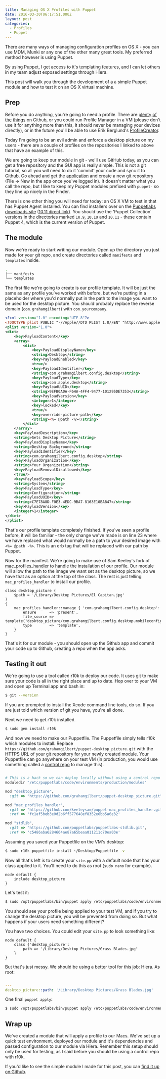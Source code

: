 ```yaml
---
title: Managing OS X Profiles with Puppet
date: 2016-03-30T06:17:51.000Z
layout: post
categories:
  - Profiles
  - Puppet
---
```


There are many ways of managing configuration profiles on OS X - you can use MDM, Munki or any one of the other many great tools. My preferred method however is using Puppet.

By using Puppet, I get access to it's templating features, and I can let others in my team adjust exposed settings through Hiera.

This post will walk you through the development of a a simple Puppet module and how to test it on an OS X virtual machine.<!-- more -->

## Prep

Before you do anything, you're going to need a profile. There are [plenty](https://github.com/nmcspadden/Profiles) [of](https://github.com/gregneagle/profiles) [the](https://github.com/golbiga/Profiles) [things](https://github.com/rtrouton/profiles) on Github, or you could run Profile Manager in a VM (please don't use it for anything more than this, it should never be managing your devices directly), or in the future you'll be able to use Erik Berglund's [ProfileCreator](https://github.com/ProfileCreator/ProfileCreator).

Today I'm going to be an evil admin and enforce a desktop picture on my users - there are a couple of profiles on the repositories I linked to above that have an example of this.

We are going to keep our module in git - we'll use GitHub today, as you can get a free repository and the GUI app is really simple. This is not a git tutorial, so all you will need to do it 'commit' your code and sync it to Github. Go ahead and get the [application](https://desktop.github.com) and create a new git repository (File -> New in the app once you've logged in). It doesn't matter what you call the repo, but I like to keep my Puppet modules prefixed with ``puppet-`` so they line up nicely in the Finder.

There is one other thing you will need for today: an OS X VM to test in that has Puppet Agent installed. You can find installers over on the [Puppetlabs downloads site](http://downloads.puppetlabs.com/mac/) ([10.11 direct link](http://downloads.puppetlabs.com/mac/10.11/PC1/x86_64/)). You should use the 'Puppet Collection' versions in the directories marked ``10.9``, ``10.10`` and ``10.11`` - these contain Puppet 4, which is the current version of Puppet.

## The module

Now we're ready to start writing our module. Open up the directory you just made for your git repo, and create directories called ``manifests`` and ``templates`` inside.

``` bash ~/src/puppet-desktop_picture
.
├── manifests
└── templates

```

The first file we're going to create is our profile template. It will be just the same as any profile you've worked with before, but we're putting in a placeholder where you'd normally put in the path to the image you want to be used for the desktop picture. You should probably replace the reverse domain (``com.grahamgilbert``) with ``com.yourcompany``.

``` xml mark:23 templates/com.grahamgilbert.config.desktop.mobileconfig.erb
<?xml version="1.0" encoding="UTF-8"?>
<!DOCTYPE plist PUBLIC "-//Apple//DTD PLIST 1.0//EN" "http://www.apple.com/DTDs/PropertyList-1.0.dtd">
<plist version="1.0">
<dict>
	<key>PayloadContent</key>
	<array>
		<dict>
			<key>PayloadDisplayName</key>
			<string>Desktop</string>
			<key>PayloadEnabled</key>
			<true/>
			<key>PayloadIdentifier</key>
			<string>com.grahamgilbert.config.desktop</string>
			<key>PayloadType</key>
			<string>com.apple.desktop</string>
			<key>PayloadUUID</key>
			<string>9EFB0A0A-F64A-4FF4-9477-101295DE7353</string>
			<key>PayloadVersion</key>
			<integer>1</integer>
			<key>locked</key>
			<true/>
			<key>override-picture-path</key>
			<string><%= @path -%></string>
		</dict>
	</array>
	<key>PayloadDescription</key>
	<string>Sets Desktop Picture</string>
	<key>PayloadDisplayName</key>
	<string>Desktop Background</string>
	<key>PayloadIdentifier</key>
	<string>com.grahamgilbert.config.desktop</string>
	<key>PayloadOrganization</key>
	<string>Your Organization</string>
	<key>PayloadRemovalDisallowed</key>
	<true/>
	<key>PayloadScope</key>
	<string>System</string>
	<key>PayloadType</key>
	<string>Configuration</string>
	<key>PayloadUUID</key>
	<string>C7E78A8D-F0E3-4EDC-9BA7-8163E10BA847</string>
	<key>PayloadVersion</key>
	<integer>1</integer>
</dict>
</plist>
```

That's our profile template completely finished. If you've seen a profile before, it will be familiar - the only change we've made is on line 23 where we have replaced what would normally be a path to your desired image with ``<%= @path -%>``. This is an erb tag that will be replaced with our path by Puppet.

Now for the manifest. We're going to make use of Sam Keeley's fork of [mac_profiles_handler](https://github.com/keeleysam/puppet-mac_profiles_handler) to handle the installation of our profile. Our module will allow the path to the image we want set as the desktop picture, so we have that as an option at the top of the class. The rest is just telling ``mac_profiles_handler`` to install our profile.

``` puppet manifests/init.pp
class desktop_picture (
    $path = '/Library/Desktop Pictures/El Capitan.jpg'
)
{
    mac_profiles_handler::manage { 'com.grahamgilbert.config.desktop':
        ensure      => 'present',
        file_source => template('desktop_picture/com.grahamgilbert.config.desktop.mobileconfig.erb'),
        type        => 'template',
    }
}

```

That's it for our module - you should open up the Github app and commit your code up to Github, creating a repo when the app asks.

## Testing it out

We're going to use a tool called r10k to deploy our code. It uses git to make sure your code is all in the right place and up to date. Hop over to your VM and open up Terminal.app and bash in:

``` bash linenos:false
$ git --version
```

If you are prompted to install the Xcode command line tools, do so. If you are just told which version of git you have, you're all done.

Next we need to get r10k installed.

``` bash linenos:false
$ sudo gem install r10k
```

And now we need to make our Puppetfile. The Puppetfile simply tells r10k which modules to install. Replace ``https://github.com/grahamgilbert/puppet-desktop_picture.git`` with the HTTPS URL of your git repository for your newly created module. Your Puppetfile can go anywhere on your test VM (in production, you would use something called a [control repo](http://technoblogic.io/blog/2014/05/16/r10k-control-repos/) to manage this).

``` ruby Puppetfile

# This is a hack so we can deploy locally without using a control repo
moduledir "/etc/puppetlabs/code/environments/production/modules"

mod "desktop_picture",
  :git => "https://github.com/grahamgilbert/puppet-desktop_picture.git"

mod "mac_profiles_handler",
  :git => "https://github.com/keeleysam/puppet-mac_profiles_handler.git",
  :ref => 'fc1af5beb3e0d2b6ff577648ef8352e6bb5a6e32'

mod "stdlib",
  :git => "https://github.com/puppetlabs/puppetlabs-stdlib.git",
  :ref => 'c5486aba6284664ae87a65beaa011211c70ea03e'
```

Assuming you saved your Puppetfile on the VM's desktop:

``` bash linenos:false
$ sudo r10k puppetfile install ~/Desktop/Puppetfile -v
```

Now all that's left is to create your ``site.pp`` with a default node that has your class applied to it. You'll need to do this as root (``sudo nano`` for example).

``` puppet /etc/puppetlabs/code/environments/production/manifests/site.pp
node default {
    include desktop_picture
}
```

Let's test it:

``` bash linenos:false
$ sudo /opt/puppetlabs/bin/puppet apply /etc/puppetlabs/code/environments/production/manifests/site.pp
```

You should see your profile being applied to your test VM, and if you try to change the desktop picture, you will be prevented from doing so. But what happens if your users need something different?

You have two choices. You could edit your ``site.pp`` to look something like:

``` puppet /etc/puppetlabs/code/environments/production/manifests/site.pp
node default {
    class {'desktop_picture':
        path => '/Library/Desktop Pictures/Grass Blades.jpg'
    }
}
```

But that's just messy. We should be using a better tool for this job: Hiera. As root:

``` yaml /etc/puppetlabs/code/environments/production/hieradata/common.yaml

---
desktop_picture::path: '/Library/Desktop Pictures/Grass Blades.jpg'

```

One final ``puppet apply``:

``` bash linenos:false
$ sudo /opt/puppetlabs/bin/puppet apply /etc/puppetlabs/code/environments/production/manifests/site.pp
```

## Wrap up

We've created a module that will apply a profile to our Macs. We've set up a quick test environment, deployed our module and it's dependencies and passed configuration to our module via Hiera. Remember this setup should only be used for testing, as I said before you should be using a control repo with r10k.

If you'd like to see the simple module I made for this post, you can [find it up on Github](https://github.com/grahamgilbert/puppet-desktop_picture).
